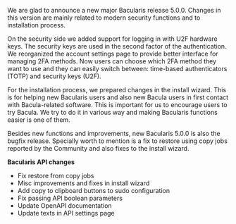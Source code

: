 
We are glad to announce a new major Bacularis release 5.0.0. Changes in this
version are mainly related to modern security functions and to installation
process.

On the security side we added support for logging in with U2F hardware keys.
The security keys are used in the second factor of the authentication.
We reorganized the account settings page to provide better interface for
managing 2FA methods. Now users can choose which 2FA method they want to use
and they can easily switch between: time-based authenticators (TOTP) and
security keys (U2F).

For the installation process, we prepared changes in the install wizard. This
is for helping new Bacularis users and also new Bacula users in first contact
with Bacula-related software. This is important for us to encourage users to
try Bacula. We try to do it in various way and making Bacularis functions
easier is one of them.

Besides new functions and improvements, new Bacularis 5.0.0 is also the bugfix
release. Specially worth to mention is a fix to restore using copy jobs reported
by the Community and also fixes to the install wizard.

**Bacularis API changes**

 * Fix restore from copy jobs
 * Misc improvements and fixes in install wizard
 * Add copy to clipboard buttons to sudo configuration
 * Fix passing API boolean parameters
 * Update OpenAPI documentation
 * Update texts in API settings page

